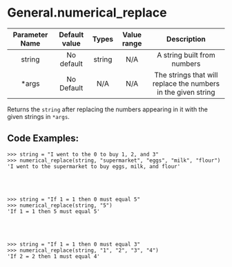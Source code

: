 # General.numerical_replace

| Parameter Name | Default value | Types | Value range | Description | 
| :---: | :---: | :---: | :---: | :---: |
| string |No default | string | N/A  | A string built from numbers |
| *args | No Default | N/A | N/A | The strings that will replace the numbers in the given string |

Returns the `string` after replacing the numbers appearing in it with the given strings in `*args`.

## Code Examples:
```
>>> string = "I went to the 0 to buy 1, 2, and 3"
>>> numerical_replace(string, "supermarket", "eggs", "milk", "flour")
'I went to the supermarket to buy eggs, milk, and flour'
```
</br> </br>
```
>>> string = "If 1 = 1 then 0 must equal 5"
>>> numerical_replace(string, "5")
'If 1 = 1 then 5 must equal 5'
```
</br></br>
```
>>> string = "If 1 = 1 then 0 must equal 3"
>>> numerical_replace(string, "1", "2", "3", "4")
'If 2 = 2 then 1 must equal 4'
```
